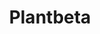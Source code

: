 ---
layout: home

title: Plantbeta
titleTemplate: Plantbeta

hero: 
  name: Plantbeta
  text: 
  tagline: How to be a Tree Planter
  actions:
    - theme: brand
      text: Get Started
      link: /guide/introduction
    - text: 🌲👣🧠✌💬
      link: /reference/Overview
    - text: Test
      link: /tests/Overview
    - text: Develop
      link: /development/Overview
    - text: Sponsor
      link: /sponsor/Overview

features:
  - icon: 🌲
    title: Plant Better Quality 
    details: No More Replants!
  - icon: 🤑
    title: Plant Faster 
    details: Make more Money!
  - icon: 😊
    title: Feel Better
    details: Less Injuries, Better Mental Health!
---